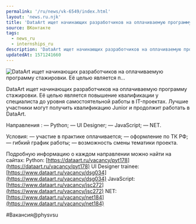 ```yaml
---
permalink: '/ru/news/vk-6549/index.html'
layout: 'news.ru.njk'
title: 'DataArt ищет начинающих разработчиков на оплачиваемую программу стажировки. Её целью является п'
source: ВКонтакте
tags:
  - news_ru
  - internships_ru
description: 'DataArt ищет начинающих разработчиков на оплачиваемую программу стажировки. Её целью является п…'
updatedAt: 1571241660
---
```

![DataArt ищет начинающих разработчиков на оплачиваемую программу стажировки. Её целью является п…](https://sun9-45.userapi.com/impf/c857416/v857416476/b20dc/_rREmhtmjmo.jpg?size=1280x853&quality=96&sign=1eedf6527bd25a07e9c2736c0da8c4ed&c_uniq_tag=jQ3omOWOuwjAF1x0eUrHuXRXFD1oNIUy48QsCj6fbIY&type=album)

DataArt ищет начинающих разработчиков на оплачиваемую программу стажировки. Её целью является повышение квалификации у специалиста до уровня самостоятельной работы в IT-проектах. Лучшие участники могут получить квалификацию Junior и продолжит работать в DataArt.

Направления :
— Python;
— UI Designer;
— JavaScript;
— NET.

Условия:
— участие в практике оплачивается;
— оформление по ТК РФ;
— гибкий график работы;
— возможность смены тематики проекта.

Подробную информацию о каждом направлении можно найти на сайтах:
Python: [https://dataart.ru/vacancy/pyt178](https://dataart.ru/vacancy/pyt178)
UI Designer trainee: [https://www.dataart.ru/vacancy/dsg034](https://www.dataart.ru/vacancy/dsg034)
JavaScript:[https://www.dataart.ru/vacancy/jsc272](https://www.dataart.ru/vacancy/jsc272)
NET: [https://www.dataart.ru/vacancy/net184](https://www.dataart.ru/vacancy/net184)

#Вакансия@physvsu
